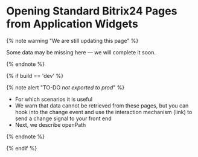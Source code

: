 # Opening Standard Bitrix24 Pages from Application Widgets

{% note warning "We are still updating this page" %}

Some data may be missing here — we will complete it soon.

{% endnote %}

{% if build == 'dev' %}

{% note alert "TO-DO _not exported to prod_" %}

- For which scenarios it is useful
- We warn that data cannot be retrieved from these pages, but you can hook into the change event and use the interaction mechanism (link) to send a change signal to your front end
- Next, we describe openPath

{% endnote %}

{% endif %}